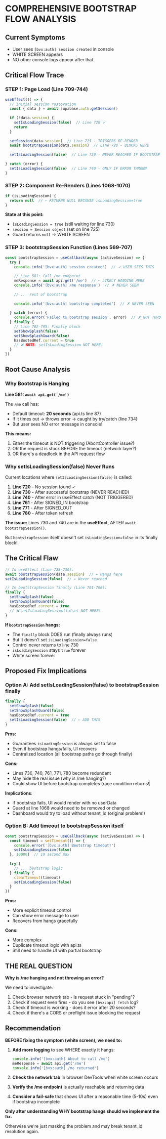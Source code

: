 # COMPREHENSIVE BOOTSTRAP FLOW ANALYSIS

## Current Symptoms
- User sees `[bvx:auth] session created` in console
- WHITE SCREEN appears
- NO other console logs appear after that

## Critical Flow Trace

### STEP 1: Page Load (Line 709-744)
```typescript
useEffect(() => {
  // Initial session restoration
  const { data } = await supabase.auth.getSession()
  
  if (!data.session) {
    setIsLoadingSession(false)  // Line 720 ✓
    return
  }
  
  setSession(data.session)  // Line 725 - TRIGGERS RE-RENDER
  await bootstrapSession(data.session)  // Line 728 - BLOCKS HERE
  
  setIsLoadingSession(false)  // Line 730 - NEVER REACHED IF BOOTSTRAP HANGS
  
} catch (error) {
  setIsLoadingSession(false)  // Line 740 - ONLY IF ERROR THROWN
}
```

### STEP 2: Component Re-Renders (Lines 1068-1070)
```typescript
if (isLoadingSession) {
  return null  // ← RETURNS NULL BECAUSE isLoadingSession=true
}
```

**State at this point:**
- `isLoadingSession = true` (still waiting for line 730)
- `session = Session object` (set on line 725)
- Guard returns `null` → WHITE SCREEN

### STEP 3: bootstrapSession Function (Lines 569-707)
```typescript
const bootstrapSession = useCallback(async (activeSession) => {
  try {
    console.info('[bvx:auth] session created')  // ✓ USER SEES THIS
    
    // Line 581: Call /me endpoint
    meResponse = await api.get('/me')  // ← LIKELY HANGING HERE
    console.info('[bvx:auth] /me response')  // ✗ NEVER SEEN
    
    // ... rest of bootstrap
    
    console.info('[bvx:auth] bootstrap completed')  // ✗ NEVER SEEN
    
  } catch (error) {
    console.error('Failed to bootstrap session', error)  // ✗ NOT THROWN
  } finally {
    // Line 702-705: Finally block
    setShowSplash(false)
    setShowSplashGuard(false)
    hasBootedRef.current = true
    // ❌ NOTE: setIsLoadingSession NOT HERE!
  }
})
```

## Root Cause Analysis

### Why Bootstrap is Hanging

**Line 581: `await api.get('/me')`**

The `/me` call has:
- Default timeout: **20 seconds** (api.ts line 87)
- If it times out → throws error → caught by try/catch (line 734)
- But user sees NO error message in console!

**This means:**
1. Either the timeout is NOT triggering (AbortController issue?)
2. OR the request is stuck BEFORE the timeout (network layer?)
3. OR there's a deadlock in the API request flow

### Why setIsLoadingSession(false) Never Runs

Current locations where `setIsLoadingSession(false)` is called:

1. **Line 720** - No session found ✓
2. **Line 730** - After successful bootstrap (NEVER REACHED)
3. **Line 740** - After error in useEffect catch (NOT TRIGGERED)
4. **Line 761** - After SIGNED_IN bootstrap
5. **Line 771** - After SIGNED_OUT  
6. **Line 780** - After token refresh

**The issue:** Lines 730 and 740 are in the **useEffect**, AFTER `await bootstrapSession()`.

But `bootstrapSession` itself doesn't set `isLoadingSession=false` in its finally block!

## The Critical Flaw

```typescript
// In useEffect (Line 728-730):
await bootstrapSession(data.session)  // ← Hangs here
setIsLoadingSession(false)  // ← Never reached

// In bootstrapSession finally (Line 701-706):
finally {
  setShowSplash(false)
  setShowSplashGuard(false)
  hasBootedRef.current = true
  // ❌ setIsLoadingSession(false) NOT HERE!
}
```

**If `bootstrapSession` hangs:**
- The `finally` block DOES run (finally always runs)
- But it doesn't set `isLoadingSession=false`
- Control never returns to line 730
- `isLoadingSession` stays `true` forever
- White screen forever

## Proposed Fix Implications

### Option A: Add setIsLoadingSession(false) to bootstrapSession finally
```typescript
finally {
  setShowSplash(false)
  setShowSplashGuard(false)
  hasBootedRef.current = true
  setIsLoadingSession(false)  // ← ADD THIS
}
```

**Pros:**
- Guarantees `isLoadingSession` is always set to false
- Even if bootstrap hangs/fails, UI recovers
- Centralized location (all bootstrap paths go through finally)

**Cons:**
- Lines 730, 740, 761, 771, 780 become redundant
- May hide the real issue (why is /me hanging?)
- Could show UI before bootstrap completes (race condition returns!)

**Implications:**
- If bootstrap fails, UI would render with no userData
- Guard at line 1068 would need to be removed or changed
- Dashboard would try to load without tenant_id (original problem!)

### Option B: Add timeout to bootstrapSession itself
```typescript
const bootstrapSession = useCallback(async (activeSession) => {
  const timeout = setTimeout(() => {
    console.error('[bvx:auth] Bootstrap timeout!')
    setIsLoadingSession(false)
  }, 10000)  // 10 second max
  
  try {
    // ... bootstrap logic
  } finally {
    clearTimeout(timeout)
    setIsLoadingSession(false)
  }
})
```

**Pros:**
- More explicit timeout control
- Can show error message to user
- Recovers from hangs gracefully

**Cons:**
- More complex
- Duplicate timeout logic with api.ts
- Still need to handle UI with partial bootstrap

## THE REAL QUESTION

**Why is /me hanging and not throwing an error?**

We need to investigate:
1. Check browser network tab - is request stuck in "pending"?
2. Check if request even fires - do you see `[bvx:api] fetch` log?
3. Check if timeout is working - does it error after 20 seconds?
4. Check if there's a CORS or preflight issue blocking the request

## Recommendation

**BEFORE fixing the symptom (white screen), we need to:**

1. **Add more logging** to see WHERE exactly it hangs:
   ```typescript
   console.info('[bvx:auth] About to call /me')
   meResponse = await api.get('/me')
   console.info('[bvx:auth] /me returned')
   ```

2. **Check the network tab** in browser DevTools when white screen occurs

3. **Verify the /me endpoint** is actually reachable and returning data

4. **Consider a fail-safe** that shows UI after a reasonable time (5-10s) even if bootstrap incomplete

**Only after understanding WHY bootstrap hangs should we implement the fix.**

Otherwise we're just masking the problem and may break tenant_id resolution again.
